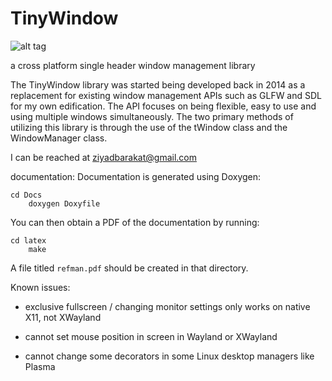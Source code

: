 TinyWindow
==========
![alt tag](https://raw.githubusercontent.com/ziacko/tinywindow/master/TinyWindow_Logo.png)

a cross platform single header window management library


The TinyWindow library was started being developed back in 2014 as a replacement for existing window management APIs such as GLFW and SDL for my own edification.  The API focuses on being flexible, easy to use and using multiple windows simultaneously. The two primary methods of utilizing this library is through the use of the tWindow class and the WindowManager class.


I can be reached at ziyadbarakat@gmail.com

documentation:
Documentation is generated using Doxygen:

    cd Docs
		doxygen Doxyfile

You can then obtain a PDF of the documentation by running:

    cd latex
		make

A file titled `refman.pdf` should be created in that directory.

Known issues:

- exclusive fullscreen / changing monitor settings only works on native X11, not XWayland

- cannot set mouse position in screen in Wayland or XWayland

- cannot change some decorators in some Linux desktop managers like Plasma
